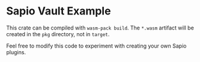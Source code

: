 # Sapio Vault Example

This crate can be compiled with `wasm-pack build`. The `*.wasm` artifact will
be created in the `pkg` directory, not in `target`.

Feel free to modify this code to experiment with creating your own Sapio plugins.

